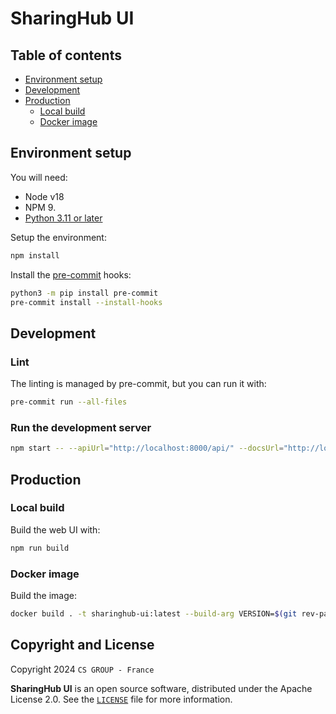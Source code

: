 # SharingHub UI

## Table of contents

- [Environment setup](#environment-setup)
- [Development](#development)
- [Production](#production)
  - [Local build](#local-build)
  - [Docker image](#docker-image)

## Environment setup

You will need:

- Node v18
- NPM 9.
- [Python 3.11 or later](https://www.python.org/downloads/)

Setup the environment:

```bash
npm install
```

Install the [pre-commit](https://pre-commit.com/) hooks:

```bash
python3 -m pip install pre-commit
pre-commit install --install-hooks
```

## Development

### Lint

The linting is managed by pre-commit, but you can run it with:

```bash
pre-commit run --all-files
```

### Run the development server

```bash
npm start -- --apiUrl="http://localhost:8000/api/" --docsUrl="http://localhost:5000/"
```

## Production

### Local build

Build the web UI with:

```bash
npm run build
```

### Docker image

Build the image:

```bash
docker build . -t sharinghub-ui:latest --build-arg VERSION=$(git rev-parse --short HEAD)
```

## Copyright and License

Copyright 2024 `CS GROUP - France`

**SharingHub UI**  is an open source software, distributed under the Apache License 2.0. See the [`LICENSE`](./LICENSE) file for more information.
